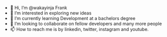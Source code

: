 - 👋 Hi, I’m @wakayinja Frank 
- 👀 I’m interested in exploring new ideas
- 🌱 I’m currently learning Development at a bachelors degree
- 💞️ I’m looking to collaborate on fellow developers and many more people
- 📫 How to reach me is by linkedin, twitter, instagram and youtube.

<!---
wakayinjaF/wakayinjaF is a ✨ special ✨ repository because its `README.md` (this file) appears on your GitHub profile.
You can click the Preview link to take a look at your changes.
--->

